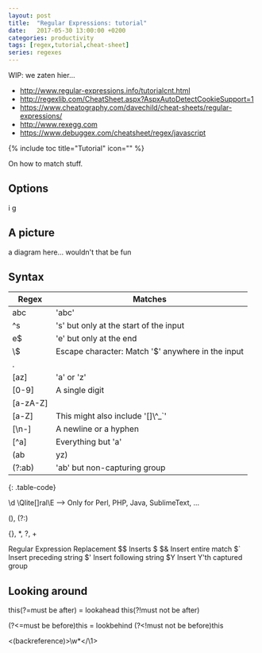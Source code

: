 ```yaml
---
layout: post
title:  "Regular Expressions: tutorial"
date:   2017-05-30 13:00:00 +0200
categories: productivity
tags: [regex,tutorial,cheat-sheet]
series: regexes
---
```


WIP: we zaten hier...
- http://www.regular-expressions.info/tutorialcnt.html
- http://regexlib.com/CheatSheet.aspx?AspxAutoDetectCookieSupport=1
- https://www.cheatography.com/davechild/cheat-sheets/regular-expressions/
- http://www.rexegg.com
- https://www.debuggex.com/cheatsheet/regex/javascript

{% include toc title="Tutorial" icon="" %}

On how to match stuff.

<!--more-->

## Options

i
g


## A picture

a diagram here... wouldn't that be fun


## Syntax



| Regex      | Matches
|------------|--------------------------|
| abc        | 'abc'
| ^s         | 's' but only at the start of the input
| e$         | 'e' but only at the end
| \\$        | Escape character: Match '$' anywhere in the input
| .          | 
| [az]       | 'a' or 'z'
| [0-9]      | A single digit
| [a-zA-Z]   |
| [a-Z]      | This might also include '[]\\^_`'
| [\n-]      | A newline or a hyphen
| [^a]       | Everything but 'a'
| (ab|yz)    | 'ab' or 'yz'. () = group
| (?:ab)     | 'ab' but non-capturing group
{: .table-code}


\d
\Qlite[]ral\E --> Only for Perl, PHP, Java, SublimeText, ...

(), (?:)


{}, *, ?, +




Regular Expression Replacement
$$	Inserts $
$&	Insert entire match
$`	Insert preceding string
$'	Insert following string
$Y	Insert Y'th captured group



## Looking around

this(?=must be after) = lookahead
this(?!must not be after)

(?<=must be before)this = lookbehind
(?<!must not be before)this

<(backreference)>\w*</\1>

[advanced-cheat-sheet]: https://www.cheatography.com/davechild/cheat-sheets/regular-expressions/
